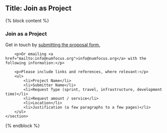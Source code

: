 Title: Join as Project
---

{% block content %}
<section class="span8">
	<section>
		<h1>Join as a Project</h1>
		<p>Get in touch by 
			<a href=" mailto:info@numfocus.org?subject=Project%20proposal&body=Please%20include%20links%20and%20references%2C%20where%20relevant%3A%0A%0A*%20Project%20Name%0A%0A*%20Submitter%20Name%0A%0A*%20Request%20Type%20(sprint%2C%20travel%2C%20infrastructure%2C%20development%20time)%0A%0A*%20Request%20amount%20%2F%20service%0A%0A*%20Location%0A%0A*%20Justification%20(a%20few%20paragraphs%20to%20a%20few%20pages)">submitting the proposal form.</a>
		</p>

		<p>Or emailing <a href="mailto:info@numfocus.org">info@numfocus.org</a> with the following information:</p>

		<p>Please include links and references, where relevant:</p>
		<ul>
			<li>Project Name</li>
			<li>Submitter Name</li>
			<li>Request Type (sprint, travel, infrastructure, development time)</li>
			<li>Request amount / service</li>
			<li>Location</li>
			<li>Justification (a few paragraphs to a few pages)</li>
		</ul>
	</section>
</section>
{% endblock %}